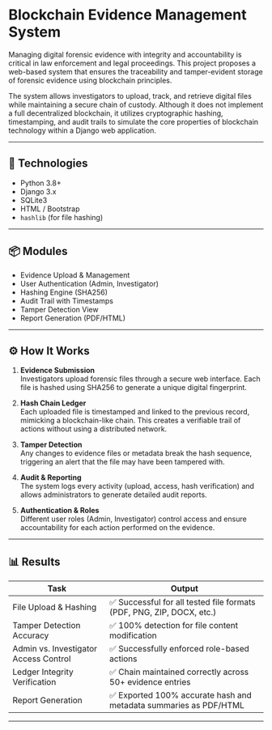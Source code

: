 # Blockchain Evidence Management System

Managing digital forensic evidence with integrity and accountability is critical in law enforcement and legal proceedings. This project proposes a web-based system that ensures the traceability and tamper-evident storage of forensic evidence using blockchain principles.

The system allows investigators to upload, track, and retrieve digital files while maintaining a secure chain of custody. Although it does not implement a full decentralized blockchain, it utilizes cryptographic hashing, timestamping, and audit trails to simulate the core properties of blockchain technology within a Django web application.

---

## 🔧 Technologies

- Python 3.8+
- Django 3.x
- SQLite3
- HTML / Bootstrap
- `hashlib` (for file hashing)

---

## 📦 Modules

- Evidence Upload & Management
- User Authentication (Admin, Investigator)
- Hashing Engine (SHA256)
- Audit Trail with Timestamps
- Tamper Detection View
- Report Generation (PDF/HTML)

---

## ⚙️ How It Works

1. **Evidence Submission**  
   Investigators upload forensic files through a secure web interface. Each file is hashed using SHA256 to generate a unique digital fingerprint.

2. **Hash Chain Ledger**  
   Each uploaded file is timestamped and linked to the previous record, mimicking a blockchain-like chain. This creates a verifiable trail of actions without using a distributed network.

3. **Tamper Detection**  
   Any changes to evidence files or metadata break the hash sequence, triggering an alert that the file may have been tampered with.

4. **Audit & Reporting**  
   The system logs every activity (upload, access, hash verification) and allows administrators to generate detailed audit reports.

5. **Authentication & Roles**  
   Different user roles (Admin, Investigator) control access and ensure accountability for each action performed on the evidence.

---

## 📊 Results

| Task                                      | Output                                                                 |
|-------------------------------------------|------------------------------------------------------------------------|
| File Upload & Hashing                     | ✅ Successful for all tested file formats (PDF, PNG, ZIP, DOCX, etc.)  |
| Tamper Detection Accuracy                 | ✅ 100% detection for file content modification                        |
| Admin vs. Investigator Access Control     | ✅ Successfully enforced role-based actions                            |
| Ledger Integrity Verification             | ✅ Chain maintained correctly across 50+ evidence entries              |
| Report Generation                         | ✅ Exported 100% accurate hash and metadata summaries as PDF/HTML      |

---

